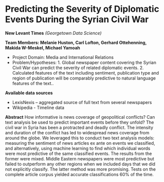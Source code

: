 

# **Predicting the Severity of Diplomatic Events During the Syrian Civil War** 
**New Levant Times** *(Georgetown Data Science)*

**Team Members: Melanie Huston, Carl Lofton, Gerhard Ottehenning, Makida W-Meskel, Michael Yamoah** <br>
- Project Domain: Media and International Relations
- Problem/Hypotheses: 1. Global newspaper content covering the Syrian Civil War can predict the severity of related diplomatic events. 2. Calculated features of the text including sentiment, publication type and region of publication will be comparably predictive to natural language features of the text.. 

**Available data sources**
- LexisNexis – aggregated source of full text from several newspapers
- Wikipedia -  Timeline data

**Abstract**
How informative is news coverage of geopolitical conflicts? Can text analysis be used to predict important events before they unfold? The civil war in Syria has been a protracted and deadly conflict. The intensity and duration of the conflict has led to widespread news coverage from around the globe. We leveraged this to conduct two text analysis models: measuring the sentiment of news articles ex ante on events we classified, and alternatively, using machine learning to find which individual words were most predictive of the same classified events. The results from the former were mixed. Middle Eastern newspapers were most predictive but failed to outperform any other regions when we included days that we did not explicitly classify. The latter method was more promising. Tests on the complete article corpus yielded accurate classifications 60% of the time. 


